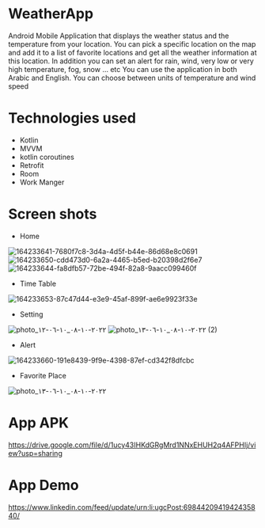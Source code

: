 # WeatherApp

Android Mobile Application that displays the weather status and the temperature from your location.
You can pick a specific location on the map and add it to a list of favorite locations and get all the weather information at this location.
In addition you can set an alert for rain, wind, very low or very high temperature, fog, snow … etc
You can use the application in both Arabic and English.
You can choose between units of temperature and wind speed

# Technologies used

- Kotlin
- MVVM
- kotlin coroutines
- Retrofit
- Room
- Work Manger

# Screen shots

- Home

![164233641-7680f7c8-3d4a-4d5f-b44e-86d68e8c0691](https://user-images.githubusercontent.com/55184522/193356601-a76114bb-1180-4524-9949-7ad88bc81416.jpeg)
![164233650-cdd473d0-6a2a-4465-b5ed-b20398d2f6e7](https://user-images.githubusercontent.com/55184522/193356610-12bd13b9-64fa-4c0e-a367-858e0aa3d5ef.jpeg)
![164233644-fa8dfb57-72be-494f-82a8-9aacc099460f](https://user-images.githubusercontent.com/55184522/193356614-9526dd21-6dbf-43dd-9156-b61c5493418d.jpeg)

- Time Table

![164233653-87c47d44-e3e9-45af-899f-ae6e9923f33e](https://user-images.githubusercontent.com/55184522/193356742-bc4db62b-396c-4fe5-aa11-62dda6832f99.jpeg)

- Setting

![photo_٢٠٢٢-١٠-٠٨_١٠-٠٦-١٢](https://user-images.githubusercontent.com/55184522/194697288-21806fc4-81b9-4ef7-bbdf-546adc580d42.jpg)
![photo_٢٠٢٢-١٠-٠٨_١٠-٠٦-١٣ (2)](https://user-images.githubusercontent.com/55184522/194697293-ceafab92-3bb3-45e2-b0ca-a18245d4156a.jpg)


- Alert

![164233660-191e8439-9f9e-4398-87ef-cd342f8dfcbc](https://user-images.githubusercontent.com/55184522/193356654-982bd592-0d68-439c-bc6a-e09886d16810.jpeg)

- Favorite Place

![photo_٢٠٢٢-١٠-٠٨_١٠-٠٦-١٣](https://user-images.githubusercontent.com/55184522/194697262-a3f8b0b2-62d8-401e-b333-3287f2b50414.jpg)



# App APK
https://drive.google.com/file/d/1ucy43IHKdGRgMrd1NNxEHUH2q4AFPHIj/view?usp=sharing

# App Demo
https://www.linkedin.com/feed/update/urn:li:ugcPost:6984420941942435840/
